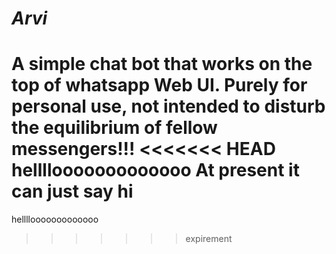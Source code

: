 # _Arvi_
A simple chat bot that works on the top of whatsapp Web UI. Purely for personal use, not intended to disturb the equilibrium of fellow messengers!!!
<<<<<<< HEAD
hellllooooooooooooo
At present it can just say hi
=======
hellllooooooooooooo
>>>>>>> expirement
